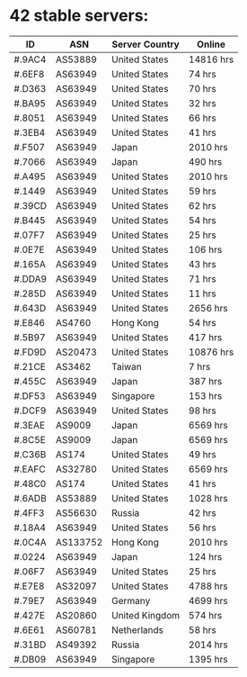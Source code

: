 # 42 stable servers:

| ID | ASN | Server Country | Online |
| ------ | ------ | ------ | ------ |
| #.9AC4 | AS53889 | United States | 14816 hrs |
| #.6EF8 | AS63949 | United States | 74 hrs |
| #.D363 | AS63949 | United States | 70 hrs |
| #.BA95 | AS63949 | United States | 32 hrs |
| #.8051 | AS63949 | United States | 66 hrs |
| #.3EB4 | AS63949 | United States | 41 hrs |
| #.F507 | AS63949 | Japan | 2010 hrs |
| #.7066 | AS63949 | Japan | 490 hrs |
| #.A495 | AS63949 | United States | 2010 hrs |
| #.1449 | AS63949 | United States | 59 hrs |
| #.39CD | AS63949 | United States | 62 hrs |
| #.B445 | AS63949 | United States | 54 hrs |
| #.07F7 | AS63949 | United States | 25 hrs |
| #.0E7E | AS63949 | United States | 106 hrs |
| #.165A | AS63949 | United States | 43 hrs |
| #.DDA9 | AS63949 | United States | 71 hrs |
| #.285D | AS63949 | United States | 11 hrs |
| #.643D | AS63949 | United States | 2656 hrs |
| #.E846 | AS4760 | Hong Kong | 54 hrs |
| #.5B97 | AS63949 | United States | 417 hrs |
| #.FD9D | AS20473 | United States | 10876 hrs |
| #.21CE | AS3462 | Taiwan | 7 hrs |
| #.455C | AS63949 | Japan | 387 hrs |
| #.DF53 | AS63949 | Singapore | 153 hrs |
| #.DCF9 | AS63949 | United States | 98 hrs |
| #.3EAE | AS9009 | Japan | 6569 hrs |
| #.8C5E | AS9009 | Japan | 6569 hrs |
| #.C36B | AS174 | United States | 49 hrs |
| #.EAFC | AS32780 | United States | 6569 hrs |
| #.48C0 | AS174 | United States | 41 hrs |
| #.6ADB | AS53889 | United States | 1028 hrs |
| #.4FF3 | AS56630 | Russia | 42 hrs |
| #.18A4 | AS63949 | United States | 56 hrs |
| #.0C4A | AS133752 | Hong Kong | 2010 hrs |
| #.0224 | AS63949 | Japan | 124 hrs |
| #.06F7 | AS63949 | United States | 25 hrs |
| #.E7E8 | AS32097 | United States | 4788 hrs |
| #.79E7 | AS63949 | Germany | 4699 hrs |
| #.427E | AS20860 | United Kingdom | 574 hrs |
| #.6E61 | AS60781 | Netherlands | 58 hrs |
| #.31BD | AS49392 | Russia | 2014 hrs |
| #.DB09 | AS63949 | Singapore | 1395 hrs |

